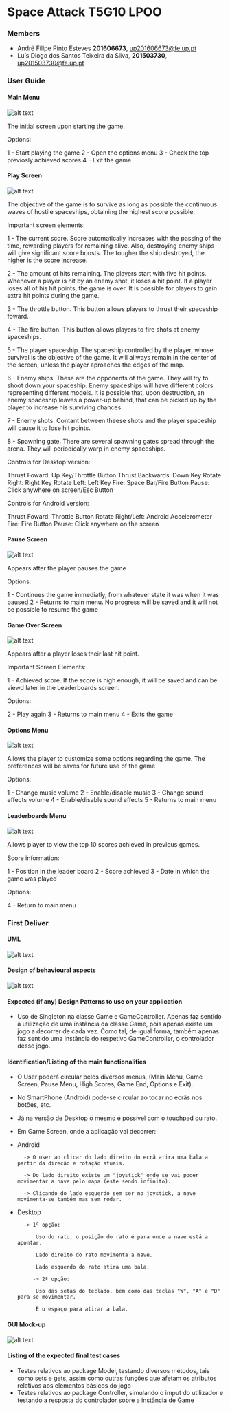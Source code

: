 # Space Attack T5G10 LPOO

### Members
* André Filipe Pinto Esteves **201606673**, up201606673@fe.up.pt
* Luís Diogo dos Santos Teixeira da Silva, **201503730**, up201503730@fe.up.pt

### User Guide

#### Main Menu

![alt text](https://github.com/EstevesAndre/SpaceAttack_T5G10/blob/master/Screenshots/MainMenu.png)

The initial screen upon starting the game.

Options:

1 - Start playing the game
2 - Open the options menu
3 - Check the top previosly achieved scores
4 - Exit the game

#### Play Screen

![alt text](https://github.com/EstevesAndre/SpaceAttack_T5G10/blob/master/Screenshots/Play.png)

The objective of the game is to survive as long as possible the continuous waves of hostile spaceships, obtaining the highest score possible.


Important screen elements:

1 - The current score. Score automatically increases with the passing of the time, rewarding players for remaining alive. Also, destroying enemy ships will give significant score boosts. The tougher the ship destroyed, the higher is the score increase.

2 - The amount of hits remaining. The players start with five hit points. Whenever a player is hit by an enemy shot, it loses a hit point. If a player loses all of his hit points, the game is over. It is possible for players to gain extra hit points during the game.

3 - The throttle button. This button allows players to thrust their spaceship foward.

4 - The fire button. This button allows players to fire shots at enemy spaceships.

5 - The player spaceship. The spaceship controlled by the player, whose survival is the objective of the game. It will allways remain in the center of the screen, unless the player aproaches the edges of the map.

6 - Enemy ships. These are the opponents of the game. They will try to shoot down your spaceship. Enemy spaceships will have different colors representing different models. It is possible that, upon destruction, an enemy spaceship leaves a power-up behind, that can be picked up by the player to increase his surviving chances.

7 - Enemy shots. Contant between theese shots and the player spaceship will cause it to lose hit points.

8 - Spawning gate. There are several spawning gates spread through the arena. They will periodically warp in enemy spaceships.


Controls for Desktop version:

Thrust Foward: Up Key/Throttle Button
Thrust Backwards: Down Key
Rotate Right: Right Key
Rotate Left: Left Key
Fire: Space Bar/Fire Button
Pause: Click anywhere on screen/Esc Button

Controls for Android version:

Thrust Foward: Throttle Button
Rotate Right/Left: Android Accelerometer
Fire: Fire Button
Pause: Click anywhere on the screen

#### Pause Screen

![alt text](https://github.com/EstevesAndre/SpaceAttack_T5G10/blob/master/Screenshots/Pause.png)

Appears after the player pauses the game

Options:

1 - Continues the game immediatly, from whatever state it was when it was paused
2 - Returns to main menu. No progress will be saved and it will not be possible to resume the game

#### Game Over Screen

![alt text](https://github.com/EstevesAndre/SpaceAttack_T5G10/blob/master/Screenshots/GameOver.png)

Appears after a player loses their last hit point.

Important Screen Elements:

1 - Achieved score. If the score is high enough, it will be saved and can be viewd later in the Leaderboards screen.

Options:

2 - Play again
3 - Returns to main menu
4 - Exits the game

#### Options Menu

![alt text](https://github.com/EstevesAndre/SpaceAttack_T5G10/blob/master/Screenshots/Options.png)

Allows the player to customize some options regarding the game. The preferences will be saves for future use of the game

Options:

1 - Change music volume
2 - Enable/disable music
3 - Change sound effects volume
4 - Enable/disable sound effects
5 - Returns to main menu

#### Leaderboards Menu

![alt text](https://github.com/EstevesAndre/SpaceAttack_T5G10/blob/master/Screenshots/Leaderboard.png)

Allows player to view the top 10 scores achieved in previous games.

Score information: 

1 - Position in the leader board
2 - Score achieved
3 - Date in which the game was played

Options:

4 - Return to main menu




### First Deliver

#### UML
![alt text](https://github.com/EstevesAndre/SpaceAttack_T5G10/blob/master/UML.png)

#### Design of behavioural aspects
![alt text](https://github.com/EstevesAndre/SpaceAttack_T5G10/blob/master/States.png)

#### Expected (if any) Design Patterns to use on your application
 * Uso de Singleton na classe Game e GameController.
 	Apenas faz sentido a utilização de uma instância da classe Game, pois apenas existe um jogo a decorrer de cada vez. Como tal, de 	 igual forma, também apenas faz sentido uma instância do respetivo GameController, o controlador desse jogo.

#### Identification/Listing of the main functionalities

* O User poderá circular pelos diversos menus, (Main Menu, Game Screen, Pause Menu, High Scores, Game End, Options e Exit).

* No SmartPhone (Android) pode-se circular ao tocar no ecrãs nos botões, etc.
* Já na versão de Desktop o mesmo é possível com o touchpad ou rato.

* Em Game Screen, onde a aplicação vai decorrer:

* Android
		
		-> O user ao clicar do lado direito do ecrã atira uma bala a partir da direcão e rotação atuais.
		
		-> Do lado direito existe um "joystick" onde se vai poder movimentar a nave pelo mapa (este sendo infinito).
		
		-> Clicando do lado esquerdo sem ser no joystick, a nave movimenta-se também mas sem rodar.

* Desktop 
		
		-> 1º opção: 
             
	    	Uso do rato, o posição do rato é para onde a nave está a apontar.		           
			
			Lado direito do rato movimenta a nave.		          
			  
			Lado esquerdo do rato atira uma bala.
	       
	       -> 2º opção: 
              	      
	      	Uso das setas do teclado, bem como das teclas "W", "A" e "D" para se movimentar.
		        	  
			E o espaço para atirar a bala.
		   
#### GUI Mock-up
![alt text](https://github.com/EstevesAndre/SpaceAttack_T5G10/blob/master/MockUP_GameView.png)

#### Listing of the expected final test cases
* Testes relativos ao package Model, testando diversos métodos, tais como sets e gets, assim como outras funções que afetam os atributos relativos aos elementos básicos do jogo
* Testes relativos ao package Controller, simulando o imput do utilizador e testando a resposta do controlador sobre a instância de Game

